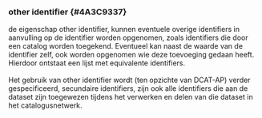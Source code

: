 ### other identifier {#4A3C9337}
 de eigenschap other identifier, kunnen eventuele overige identifiers in aanvulling op de  identifier worden opgenomen, zoals identifiers die door een catalog worden toegekend. Eventueel kan naast de waarde van de identifier zelf, ook worden opgenomen wie deze toevoeging gedaan heeft. Hierdoor ontstaat een lijst met equivalente identifiers.
<br/>
<br/>
Het gebruik van other identifier wordt (ten opzichte van DCAT-AP) verder gespecificeerd, secundaire identifiers, zijn ook alle identifiers die aan de dataset zijn toegewezen tijdens het verwerken en delen van die dataset in het catalogusnetwerk.
